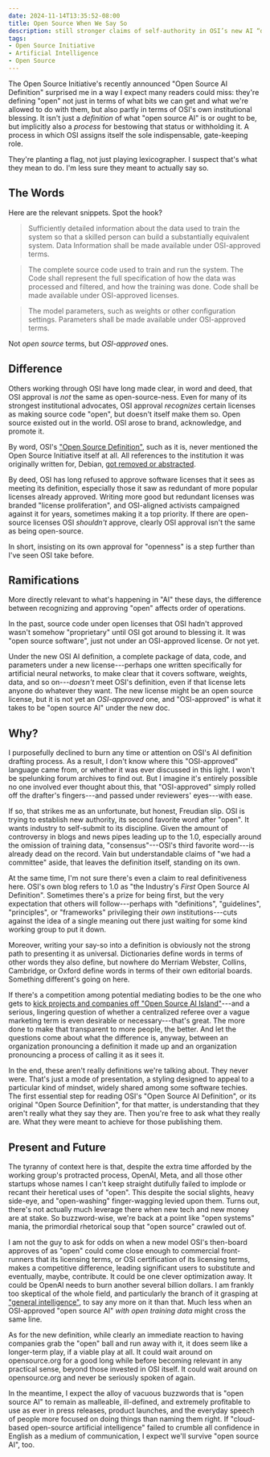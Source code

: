 ```yaml
---
date: 2024-11-14T13:35:52-08:00
title: Open Source When We Say So
description: still stronger claims of self-authority in OSI’s new AI “definition”
tags:
- Open Source Initiative
- Artificial Intelligence
- Open Source
---
```


The Open Source Initiative's recently announced "Open Source AI Definition" surprised me in a way I expect many readers could miss: they're defining "open" not just in terms of what bits we can get and what we're allowed to do with them, but also partly in terms of OSI's own institutional blessing.  It isn't just a _definition_ of what "open source AI" is or ought to be, but implicitly also a _process_ for bestowing that status or withholding it.  A process in which OSI assigns itself the sole indispensable, gate-keeping role.

They're planting a flag, not just playing lexicographer.  I suspect that's what they mean to do.  I'm less sure they meant to actually say so.

## The Words

Here are the relevant snippets.  Spot the hook?

> Sufficiently detailed information about the data used to train the system so that a skilled person can build a substantially equivalent system.  Data Information shall be made available under OSI-approved terms.

> The complete source code used to train and run the system.  The Code shall represent the full specification of how the data was processed and filtered, and how the training was done.  Code shall be made available under OSI-approved licenses.

> The model parameters, such as weights or other configuration settings.  Parameters shall be made available under OSI-approved terms.

Not _open source_ terms, but _OSI-approved_ ones.

## Difference

Others working through OSI have long made clear, in word and deed, that OSI approval is _not_ the same as open-source-ness.  Even for many of its strongest institutional advocates, OSI approval _recognizes_ certain licenses as making source code "open", but doesn't itself make them so.  Open source existed out in the world.  OSI arose to brand, acknowledge, and promote it.

By word, OSI's ["Open Source Definition"](https://opensource.org/osd), such as it is, never mentioned the Open Source Initiative itself at all.  All references to the institution it was originally written for, Debian, [got removed or abstracted](https://writing.kemitchell.com/2017/11/12/DFSG-versus-OSD).

By deed, OSI has long refused to approve software licenses that it sees as meeting its definition, especially those it saw as redundant of more popular licenses already approved.  Writing more good but redundant licenses was branded "license proliferation", and OSI-aligned activists campaigned against it for years, sometimes making it a top priority.  If there are open-source licenses OSI _shouldn't_ approve, clearly OSI approval isn't the same as being open-source.

In short, insisting on its own approval for "openness" is a step further than I've seen OSI take before.

## Ramifications

More directly relevant to what's happening in "AI" these days, the difference between recognizing and approving "open" affects order of operations.

In the past, source code under open licenses that OSI hadn't approved wasn't somehow "proprietary" until OSI got around to blessing it.  It was "open source software", just not under an OSI-approved license.  Or not yet.

Under the new OSI AI definition, a complete package of data, code, and parameters under a new license---perhaps one written specifically for artificial neural networks, to make clear that it covers software, weights, data, and so on---_doesn't_ meet OSI's definition, even if that license lets anyone do whatever they want.  The new license might be an open source license, but it is not yet an _OSI-approved_ one, and "OSI-approved" is what it takes to be "open source AI" under the new doc.

## Why?

I purposefully declined to burn any time or attention on OSI's AI definition drafting process.  As a result, I don't know where this "OSI-approved" language came from, or whether it was ever discussed in this light.  I won't be spelunking forum archives to find out.  But I imagine it's entirely possible no one involved ever thought about this, that "OSI-approved" simply rolled off the drafter's fingers---and passed under reviewers' eyes---with ease.

If so, that strikes me as an unfortunate, but honest, Freudian slip.  OSI is trying to establish new authority, its second favorite word after "open".  It wants industry to self-submit to its discipline.  Given the amount of controversy in blogs and news pipes leading up to the 1.0, especially around the omission of training data, "consensus"---OSI's third favorite word---is already dead on the record.  Vain but understandable claims of "we had a committee" aside, that leaves the definition itself, standing on its own.

At the same time, I'm not sure there's even a claim to real definitiveness here.  OSI's own blog refers to 1.0 as "the Industry's _First_ Open Source AI Definition".  Sometimes there's a prize for being first, but the very expectation that others will follow---perhaps with "definitions", "guidelines", "principles", or "frameworks" privileging their _own_ institutions---cuts against the idea of a single meaning out there just waiting for some kind working group to put it down.

Moreover, writing your say-so into a definition is obviously not the strong path to presenting it as universal.  Dictionaries define words in terms of other words they also define, but nowhere do Merriam Webster, Collins, Cambridge, or Oxford define words in terms of their own editorial boards.  Something different's going on here.

If there's a competition among potential mediating bodies to be the one who gets to [kick projects and companies off "Open Source AI Island"](https://en.wikipedia.org/wiki/Survivor_(franchise)#Tribal_Council)---and a serious, lingering question of whether a centralized referee over a vague marketing term is even desirable or necessary---that's great.  The more done to make that transparent to more people, the better.  And let the questions come about what the difference is, anyway, between an organization pronouncing a definition it made up and an organization pronouncing a process of calling it as it sees it.

In the end, these aren't really definitions we're talking about.  They never were.  That's just a mode of presentation, a styling designed to appeal to a particular kind of mindset, widely shared among some software techies.  The first essential step for reading OSI's "Open Source AI Definition", or its original "Open Source Definition", for that matter, is understanding that they aren't really what they say they are.  Then you're free to ask what they really are.  What they were meant to achieve for those publishing them.

## Present and Future

The tyranny of context here is that, despite the extra time afforded by the working group's protracted process, OpenAI, Meta, and all those other startups whose names I can't keep straight dutifully failed to implode or recant their heretical uses of "open".  This despite the social slights, heavy side-eye, and "open-washing" finger-wagging levied upon them.  Turns out, there's not actually much leverage there when new tech and new money are at stake.  So buzzword-wise, we're back at a point like "open systems" mania, the primordial rhetorical soup that "open source" crawled out of.

I am not the guy to ask for odds on when a new model OSI's then-board approves of as "open" could come close enough to commercial front-runners that its licensing terms, or OSI certification of its licensing terms, makes a competitive difference, leading significant users to substitute and eventually, maybe, contribute.  It could be one clever optimization away.  It could be OpenAI needs to burn another several billion dollars.  I am frankly too skeptical of the whole field, and particularly the branch of it grasping at ["general intelligence"](https://en.wikipedia.org/wiki/Artificial_general_intelligence), to say any more on it than that.  Much less when an OSI-approved "open source AI" _with open training data_ might cross the same line.

As for the new definition, while clearly an immediate reaction to having companies grab the "open" ball and run away with it, it does seem like a longer-term play, if a viable play at all.  It could wait around on opensource.org for a good long while before becoming relevant in any practical sense, beyond those invested in OSI itself.  It could wait around on opensource.org and never be seriously spoken of again.

In the meantime, I expect the alloy of vacuous buzzwords that is "open source AI" to remain as malleable, ill-defined, and extremely profitable to use as ever in press releases, product launches, and the everyday speech of people more focused on doing things than naming them right.  If "cloud-based open-source artificial intelligence" failed to crumble all confidence in English as a medium of communication, I expect we'll survive "open source AI", too.
